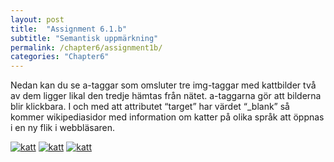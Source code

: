 ```yaml
---
layout: post
title:  "Assignment 6.1.b"
subtitle: "Semantisk uppmärkning"
permalink: /chapter6/assignment1b/
categories: "Chapter6"
---
```

Nedan kan du se a-taggar som omsluter tre img-taggar med kattbilder två av dem ligger likal den tredje hämtas från nätet. a-taggarna gör att bilderna blir klickbara. I och med att attributet “target” har värdet “_blank” så kommer wikipediasidor med information om katter på olika språk att öppnas i en ny flik i webbläsaren.

<a href="https://sv.wikipedia.org/wiki/Katt" target="_blank"><img src="images/katt.jpg" alt="katt"></a>
    <a href="https://en.wikipedia.org/wiki/Cat" target="_blank"><img src="images/katt.jpg"  alt="katt"></a>
    <a href="https://eo.wikipedia.org/wiki/Hejma_kato" target="_blank"><img src="http://www.triggerphoto.se/common/getimage.php?size=256&grp=_public_&id=22757"  alt="katt"></a>
